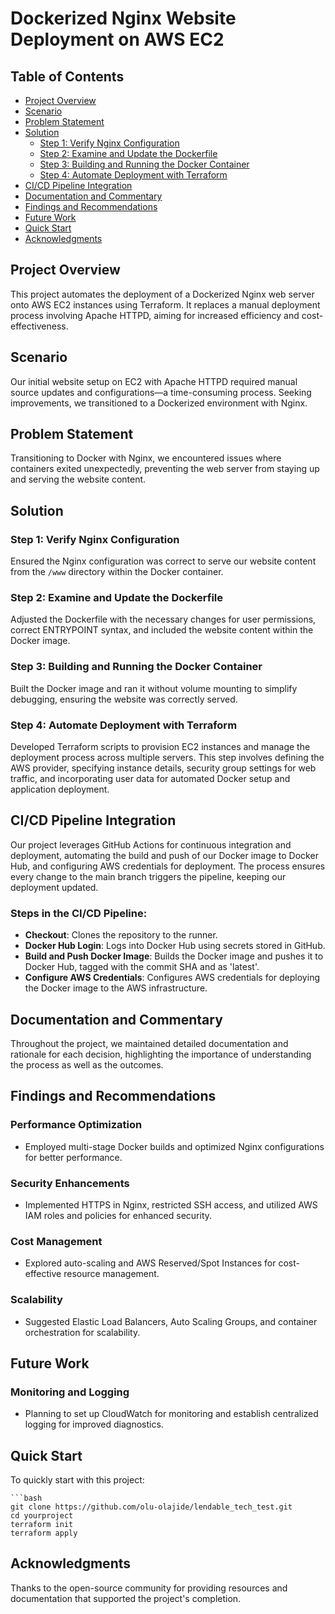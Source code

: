 # Dockerized Nginx Website Deployment on AWS EC2

## Table of Contents

- [Project Overview](#project-overview)
- [Scenario](#scenario)
- [Problem Statement](#problem-statement)
- [Solution](#solution)
  - [Step 1: Verify Nginx Configuration](#step-1-verify-nginx-configuration)
  - [Step 2: Examine and Update the Dockerfile](#step-2-examine-and-update-the-dockerfile)
  - [Step 3: Building and Running the Docker Container](#step-3-building-and-running-the-docker-container)
  - [Step 4: Automate Deployment with Terraform](#step-4-automate-deployment-with-terraform)
- [CI/CD Pipeline Integration](#cicd-pipeline-integration)
- [Documentation and Commentary](#documentation-and-commentary)
- [Findings and Recommendations](#findings-and-recommendations)
- [Future Work](#future-work)
- [Quick Start](#quick-start)
- [Acknowledgments](#acknowledgments)

## Project Overview

This project automates the deployment of a Dockerized Nginx web server onto AWS EC2 instances using Terraform. It replaces a manual deployment process involving Apache HTTPD, aiming for increased efficiency and cost-effectiveness.

## Scenario

Our initial website setup on EC2 with Apache HTTPD required manual source updates and configurations—a time-consuming process. Seeking improvements, we transitioned to a Dockerized environment with Nginx.

## Problem Statement

Transitioning to Docker with Nginx, we encountered issues where containers exited unexpectedly, preventing the web server from staying up and serving the website content.

## Solution

### Step 1: Verify Nginx Configuration

Ensured the Nginx configuration was correct to serve our website content from the `/www` directory within the Docker container.

### Step 2: Examine and Update the Dockerfile

Adjusted the Dockerfile with the necessary changes for user permissions, correct ENTRYPOINT syntax, and included the website content within the Docker image.

### Step 3: Building and Running the Docker Container

Built the Docker image and ran it without volume mounting to simplify debugging, ensuring the website was correctly served.

### Step 4: Automate Deployment with Terraform

Developed Terraform scripts to provision EC2 instances and manage the deployment process across multiple servers. This step involves defining the AWS provider, specifying instance details, security group settings for web traffic, and incorporating user data for automated Docker setup and application deployment.

## CI/CD Pipeline Integration

Our project leverages GitHub Actions for continuous integration and deployment, automating the build and push of our Docker image to Docker Hub, and configuring AWS credentials for deployment. The process ensures every change to the main branch triggers the pipeline, keeping our deployment updated.

### Steps in the CI/CD Pipeline:

- **Checkout**: Clones the repository to the runner.
- **Docker Hub Login**: Logs into Docker Hub using secrets stored in GitHub.
- **Build and Push Docker Image**: Builds the Docker image and pushes it to Docker Hub, tagged with the commit SHA and as 'latest'.
- **Configure AWS Credentials**: Configures AWS credentials for deploying the Docker image to the AWS infrastructure.

## Documentation and Commentary

Throughout the project, we maintained detailed documentation and rationale for each decision, highlighting the importance of understanding the process as well as the outcomes.

## Findings and Recommendations

### Performance Optimization

- Employed multi-stage Docker builds and optimized Nginx configurations for better performance.

### Security Enhancements

- Implemented HTTPS in Nginx, restricted SSH access, and utilized AWS IAM roles and policies for enhanced security.

### Cost Management

- Explored auto-scaling and AWS Reserved/Spot Instances for cost-effective resource management.

### Scalability

- Suggested Elastic Load Balancers, Auto Scaling Groups, and container orchestration for scalability.

## Future Work

### Monitoring and Logging

- Planning to set up CloudWatch for monitoring and establish centralized logging for improved diagnostics.

## Quick Start

To quickly start with this project:

    ```bash
    git clone https://github.com/olu-olajide/lendable_tech_test.git
    cd yourproject
    terraform init
    terraform apply

## Acknowledgments

Thanks to the open-source community for providing resources and documentation that supported the project's completion.
